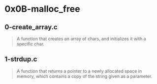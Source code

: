 # 0x0B-malloc_free
## 0-create_array.c
> A function that creates an array of chars, and initializes it with a specific char.
## 1-strdup.c
> A function that returns a pointer to a newly allocated space in memory, which contains a copy of the string given as a parameter.
